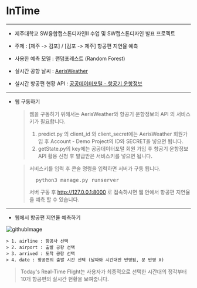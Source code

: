 # InTime

------

- 제주대학교 SW융합캡스톤디자인II 수업 및 SW캡스톤디자인 발표 프로젝트
- 주제 : [제주 -> 김포] / [김포 -> 제주] 항공편 지연율 예측

- 사용한 예측 모델 : 랜덤포레스트 (Random Forest)
- 실시간 공항 날씨 : [AerisWeather](https://www.aerisweather.com/support/docs/api/)
- 실시간 항공편 현황 API : [공공데이터포털 - 항공기 운항정보](https://www.data.go.kr/subMain.jsp#/L3B1YnIvcG90L215cC9Jcm9zTXlQYWdlL29wZW5EZXZEZXRhaWxQYWdlJEBeMDgyTTAwMDAxMzBeTTAwMDAxMzUkQF5wdWJsaWNEYXRhRGV0YWlsUGs9dWRkaToxODVmMzBhYi0yZmZkLTQ5YTYtYmQ3Mi04ZWU4MzgzYzI5NTAkQF5wcmN1c2VSZXFzdFNlcU5vPTg4OTIxMjckQF5yZXFzdFN0ZXBDb2RlPVNUQ0QwMQ==)

------

- 웹 구동하기

  > 웹을 구동하기 위해서는 AerisWeather와 항공기 운항정보의 API 의 서비스키가 필요합니다.
  >
  > 1. predict.py 의 client_id 와 client_secret에는 AerisWeather 회원가입 후 Account - Demo Project의 ID와 SECRET을 넣으면 됩니다.
  > 2. getState.py의 key에는 공공데이터포털 회원 가입 후 항공기 운항정보 API 활용 신청 후 발급받은 서비스키를 넣으면 됩니다.

  > 서비스키를 입력 후 콘솔 명령을 입력하면 서버가 구동 됩니다.
  >
  > <pre>
  >   python3 manage.py runserver
  > </pre>
  >
  > 서버 구동 후 http://127.0.0.1:8000 로 접속하시면 웹 안에서 항공편 지연율을 예측 할 수 있습니다.
  >
  > 

------

- 웹에서 항공편 지연율 예측하기

![githubImage](github.com/)

    > 1. airline : 항공사 선택
    > 2. airport : 출발 공항 선택
    > 3. arrived : 도착 공항 선택
    > 4. date : 항공편의 출발 시간 선택 (날짜와 시간대만 반영됨, 분 반영 X)

> Today's Real-Time Flight는 사용자가 최종적으로 선택한 시간대의 정각부터 10개 항공편의 실시간 현황을 보여줍니다.

